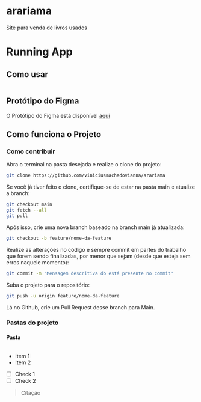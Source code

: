 # arariama
 Site para venda de livros usados
# Running App

## Como usar

```
```

## Protótipo do Figma

O Protótipo do Figma está disponível [aqui](https://www.figma.com/design/gmxyTQnXYwaNpHpysh75MT/Arariama?node-id=0-1&t=cKo4omfKbYkOu4aB-1)

## Como funciona o Projeto

### Como contribuir

Abra o terminal na pasta desejada e realize o clone do projeto:

```sh
git clone https://github.com/viniciusmachadovianna/arariama
```

Se você já tiver feito o clone, certifique-se de estar na pasta main e atualize a branch:

```sh
git checkout main
git fetch --all
git pull
```

Após isso, crie uma nova branch baseado na branch main já atualizada:

```sh
git checkout -b feature/nome-da-feature
```

Realize as alterações no código e sempre commit em partes do trabalho que forem sendo finalizadas, por menor que sejam (desde que esteja sem erros naquele momento):

```sh
git commit -m "Mensagem descritiva do está presente no commit"
```

Suba o projeto para o repositório:

```sh
git push -u origin feature/nome-da-feature
```

Lá no Github, crie um Pull Request desse branch para Main.

### Pastas do projeto

#### Pasta

```
```

- Item 1
- Item 2


- [ ] Check 1
- [ ] Check 2

> Citação

